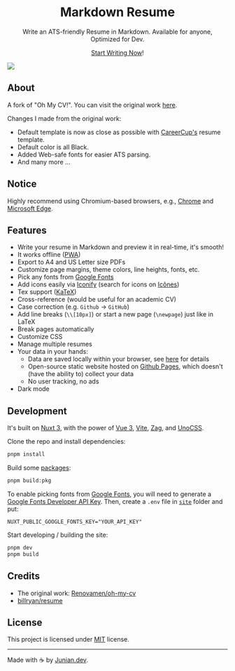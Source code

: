 <h1 align="center">Markdown Resume</h1>

<p align="center">Write an ATS-friendly Resume in Markdown. Available for anyone, Optimized for Dev.</p>

<p align="center"><a href="https://www.juniansoft.com/markdown-resume/">Start Writing Now</a>!</p>

<img align="center" src="https://raw.githubusercontent.com/junian/markdown-resume/assets/img/markdown-resume-screenshot-00.jpg"/>

## About

A fork of "Oh My CV!". You can visit the original work [here](https://ohmycv.app/).

Changes I made from the original work:
- Default template is now as close as possible with [CareerCup's](https://www.careercup.com/resume) resume template.
- Default color is all Black.
- Added Web-safe fonts for easier ATS parsing.
- And many more ...

## Notice

Highly recommend using Chromium-based browsers, e.g., [Chrome](https://www.google.com/chrome/) and [Microsoft Edge](https://www.microsoft.com/en-us/edge).

## Features

- Write your resume in Markdown and preview it in real-time, it's smooth!
- It works offline ([PWA](https://developer.mozilla.org/en-US/docs/Web/Progressive_web_apps))
- Export to A4 and US Letter size PDFs
- Customize page margins, theme colors, line heights, fonts, etc.
- Pick any fonts from [Google Fonts](https://fonts.google.com/)
- Add icons easily via [Iconify](https://github.com/iconify/iconify) (search for icons on [Icônes](https://icones.js.org/))
- Tex support ([KaTeX](https://github.com/KaTeX/KaTeX))
- Cross-reference (would be useful for an academic CV)
- Case correction (e.g. `Github` -> `GitHub`)
- Add line breaks (`\\[10px]`) or start a new page (`\newpage`) just like in LaTeX
- Break pages automatically
- Customize CSS
- Manage multiple resumes
- Your data in your hands:
  - Data are saved locally within your browser, see [here](https://localforage.github.io/localForage/) for details
  - Open-source static website hosted on [Github Pages](https://pages.github.com/), which doesn't (have the ability to) collect your data
  - No user tracking, no ads
- Dark mode

## Development

It's built on [Nuxt 3](https://nuxt.com), with the power of [Vue 3](https://github.com/vuejs/vue-next), [Vite](https://github.com/vitejs/vite), [Zag](https://zagjs.com/), and [UnoCSS](https://github.com/antfu/unocss).

Clone the repo and install dependencies:

```bash
pnpm install
```

Build some [packages](packages):

```bash
pnpm build:pkg
```

To enable picking fonts from [Google Fonts](https://fonts.google.com/), you will need to generate a [Google Fonts Developer API Key](https://developers.google.com/fonts/docs/developer_api#APIKey). Then, create a `.env` file in [`site`](site/) folder and put:

```
NUXT_PUBLIC_GOOGLE_FONTS_KEY="YOUR_API_KEY"
```

Start developing / building the site:

```bash
pnpm dev
pnpm build
```

## Credits

- The original work: [Renovamen/oh-my-cv](https://github.com/Renovamen/oh-my-cv)
- [billryan/resume](https://github.com/billryan/resume)

## License

This project is licensed under [MIT](LICENSE) license.

---

Made with ☕ by [Junian.dev](https://www.junian.dev).
